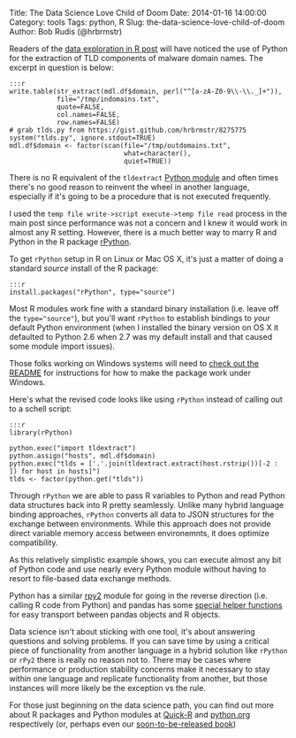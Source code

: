 Title: The Data Science Love Child of Doom
Date: 2014-01-16 14:00:00
Category: tools
Tags: python, R
Slug: the-data-science-love-child-of-doom
Author: Bob Rudis (@hrbrmstr)

Readers of the [data exploration in R post](http://datadrivensecurity.info/blog/drafts/data-exploration-in-r.html) will have noticed the use of Python for the extraction of TLD components of malware domain names. The excerpt in question is below:

	:::r
	write.table(str_extract(mdl.df$domain, perl("^[a-zA-Z0-9\\-\\._]+")),
	            file="/tmp/indomains.txt",
	            quote=FALSE,
	            col.names=FALSE,
	            row.names=FALSE)
	# grab tlds.py from https://gist.github.com/hrbrmstr/8275775
	system("tlds.py", ignore.stdout=TRUE)
	mdl.df$domain <- factor(scan(file="/tmp/outdomains.txt", 
	                             what=character(), 
	                             quiet=TRUE))

There is no R equivalent of the `tldextract` [Python module](http://pydoc.net/Python/tldextract/0.1.1/tldextract.tldextract/) and often times there's no good reason to reinvent the wheel in another language, especially if it's going to be a procedure that is not executed frequently.

I used the `temp file write->script execute->temp file read` process in the main post since performance was not a concern and I knew it would work in almost any R setting. However, there is a much better way to marry R and Python in the R package [rPython](http://rpython.r-forge.r-project.org/).

To get `rPython` setup in R on Linux or Mac OS X, it's just a matter of doing a standard _source_ install of the R package:


	:::r
	install.packages("rPython", type="source")

Most R modules work fine with a standard binary installation (i.e. leave off the `type="source"`), but you'll want `rPython` to establish bindings to *your* default Python environment (when I installed the binary version on OS X it defaulted to Python 2.6 when 2.7 was my default install and that caused some module import issues).

Those folks working on Windows systems will need to [check out the README](http://cran.r-project.org/bin/windows/contrib/r-release/ReadMe) for instructions for how to make the package work under Windows.

Here's what the revised code looks like using `rPython` instead of calling out to a schell script:

	:::r
	library(rPython)
	
	python.exec("import tldextract")
	python.assign("hosts", mdl.df$domain)
	python.exec("tlds = ['.'.join(tldextract.extract(host.rstrip())[-2 : ]) for host in hosts]")
	tlds <- factor(python.get("tlds"))

Through `rPython` we are able to pass R variables to Python and read Python data structures back into R pretty seamlessly. Unlike many hybrid language binding approaches, `rPython` converts all data to JSON structures for the exchange between environments. While this approach does not provide direct variable memory access between environemnts, it does optimize compatibility.

As this relatively simplistic example shows, you can execute almost any bit of Python code and use nearly every Python module without having to resort to file-based data exchange methods.

Python has a similar [rpy2](http://rpy.sourceforge.net/rpy2.html) module for going in the reverse direction (i.e. calling R code from Python) and pandas has some [special helper functions](http://pandas.pydata.org/pandas-docs/dev/r_interface.html) for easy transport between pandas objects and R objects.

Data science isn't about sticking with one tool, it's about answering questions and solving problems. If you can save time by using a critical piece of functionality from another language in a hybrid solution like `rPython` or `rPy2` there is really no reason not to. There may be cases where performance or production stability concerns make it necessary to stay within one language and replicate functionality from another, but those instances will more likely be the exception vs the rule.

For those just beginning on the data science path, you can find out more about R packages and Python modules at [Quick-R](http://www.statmethods.net/interface/packages.html) and [python.org](http://docs.python.org/2/tutorial/modules.html) respectively (or, perhaps even our [soon-to-be-released book](http://bit.ly/ddsec))
